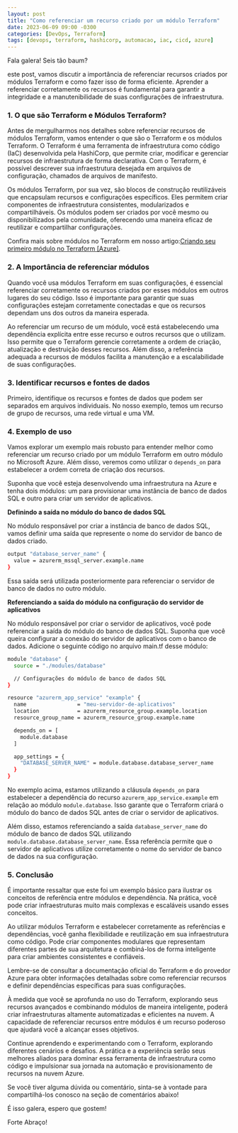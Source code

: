 ```yaml
---
layout: post
title: "Como referenciar um recurso criado por um módulo Terraform"
date: 2023-06-09 09:00 -0300
categories: [DevOps, Terraform]
tags: [devops, terraform, hashicorp, automacao, iac, cicd, azure]
---
```


Fala galera! Seis tão baum?

este post, vamos discutir a importância de referenciar recursos criados por módulos Terraform e como fazer isso de forma eficiente. Aprender a referenciar corretamente os recursos é fundamental para garantir a integridade e a manutenibilidade de suas configurações de infraestrutura.

### **1. O que são Terraform e Módulos Terraform?**

Antes de mergulharmos nos detalhes sobre referenciar recursos de módulos Terraform, vamos entender o que são o Terraform e os módulos Terraform. O Terraform é uma ferramenta de infraestrutura como código (IaC) desenvolvida pela HashiCorp, que permite criar, modificar e gerenciar recursos de infraestrutura de forma declarativa. Com o Terraform, é possível descrever sua infraestrutura desejada em arquivos de configuração, chamados de arquivos de manifesto.

Os módulos Terraform, por sua vez, são blocos de construção reutilizáveis que encapsulam recursos e configurações específicos. Eles permitem criar componentes de infraestrutura consistentes, modularizados e compartilháveis. Os módulos podem ser criados por você mesmo ou disponibilizados pela comunidade, oferecendo uma maneira eficaz de reutilizar e compartilhar configurações.

Confira mais sobre módulos no Terraform em nosso artigo:<a href="https://unicast.com.br/posts/criando-seu-primeiro-modulo-no-terraform-azure/" target="_blank">Criando seu primeiro módulo no Terraform [Azure]</a>.

### **2. A Importância de referenciar módulos**

Quando você usa módulos Terraform em suas configurações, é essencial referenciar corretamente os recursos criados por esses módulos em outros lugares do seu código. Isso é importante para garantir que suas configurações estejam corretamente conectadas e que os recursos dependam uns dos outros da maneira esperada.

Ao referenciar um recurso de um módulo, você está estabelecendo uma dependência explícita entre esse recurso e outros recursos que o utilizam. Isso permite que o Terraform gerencie corretamente a ordem de criação, atualização e destruição desses recursos. Além disso, a referência adequada a recursos de módulos facilita a manutenção e a escalabilidade de suas configurações.

### **3. Identificar recursos e fontes de dados**

Primeiro, identifique os recursos e fontes de dados que podem ser separados em arquivos individuais. No nosso exemplo, temos um recurso de grupo de recursos, uma rede virtual e uma VM.

### **4. Exemplo de uso**

Vamos explorar um exemplo mais robusto para entender melhor como referenciar um recurso criado por um módulo Terraform em outro módulo no Microsoft Azure. Além disso, veremos como utilizar o `depends_on` para estabelecer a ordem correta de criação dos recursos.

Suponha que você esteja desenvolvendo uma infraestrutura na Azure e tenha dois módulos: um para provisionar uma instância de banco de dados SQL e outro para criar um servidor de aplicativos.

**Definindo a saída no módulo do banco de dados SQL**

No módulo responsável por criar a instância de banco de dados SQL, vamos definir uma saída que represente o nome do servidor de banco de dados criado. 

````bash
output "database_server_name" {
  value = azurerm_mssql_server.example.name
}
````

Essa saída será utilizada posteriormente para referenciar o servidor de banco de dados no outro módulo.

**Referenciando a saída do módulo na configuração do servidor de aplicativos**

No módulo responsável por criar o servidor de aplicativos, você pode referenciar a saída do módulo do banco de dados SQL. Suponha que você queira configurar a conexão do servidor de aplicativos com o banco de dados. Adicione o seguinte código no arquivo main.tf desse módulo:

````bash
module "database" {
  source = "./modules/database"

  // Configurações do módulo de banco de dados SQL
}

resource "azurerm_app_service" "example" {
  name                = "meu-servidor-de-aplicativos"
  location            = azurerm_resource_group.example.location
  resource_group_name = azurerm_resource_group.example.name

  depends_on = [
    module.database
  ]

  app_settings = {
    "DATABASE_SERVER_NAME" = module.database.database_server_name
  }
}
````

No exemplo acima, estamos utilizando a cláusula `depends_on` para estabelecer a dependência do recurso `azurerm_app_service.example` em relação ao módulo `module.database`. Isso garante que o Terraform criará o módulo do banco de dados SQL antes de criar o servidor de aplicativos.

Além disso, estamos referenciando a saída `database_server_name` do módulo de banco de dados SQL utilizando `module.database.database_server_name`. Essa referência permite que o servidor de aplicativos utilize corretamente o nome do servidor de banco de dados na sua configuração.

### **5. Conclusão**

É importante ressaltar que este foi um exemplo básico para ilustrar os conceitos de referência entre módulos e dependência. Na prática, você pode criar infraestruturas muito mais complexas e escaláveis usando esses conceitos.

Ao utilizar módulos Terraform e estabelecer corretamente as referências e dependências, você ganha flexibilidade e reutilização em sua infraestrutura como código. Pode criar componentes modulares que representam diferentes partes de sua arquitetura e combiná-los de forma inteligente para criar ambientes consistentes e confiáveis.

Lembre-se de consultar a documentação oficial do Terraform e do provedor Azure para obter informações detalhadas sobre como referenciar recursos e definir dependências específicas para suas configurações.

À medida que você se aprofunda no uso do Terraform, explorando seus recursos avançados e combinando módulos de maneira inteligente, poderá criar infraestruturas altamente automatizadas e eficientes na nuvem. A capacidade de referenciar recursos entre módulos é um recurso poderoso que ajudará você a alcançar esses objetivos.

Continue aprendendo e experimentando com o Terraform, explorando diferentes cenários e desafios. A prática e a experiência serão seus melhores aliados para dominar essa ferramenta de infraestrutura como código e impulsionar sua jornada na automação e provisionamento de recursos na nuvem Azure.

Se você tiver alguma dúvida ou comentário, sinta-se à vontade para compartilhá-los conosco na seção de comentários abaixo!

É isso galera, espero que gostem!

Forte Abraço!
